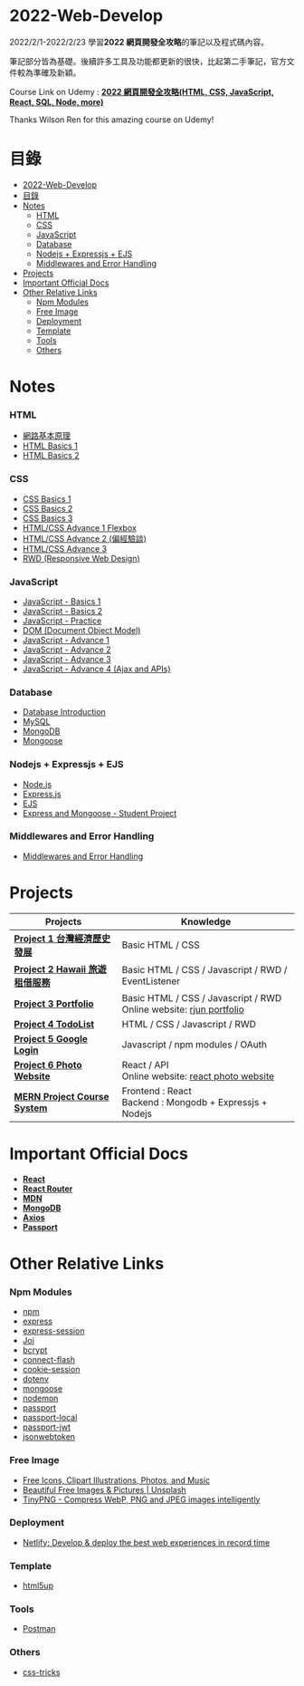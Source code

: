 # 2022-Web-Develop

2022/2/1-2022/2/23 學習**2022 網頁開發全攻略**的筆記以及程式碼內容。

筆記部分皆為基礎。後續許多工具及功能都更新的很快，比起第二手筆記，官方文件較為準確及新穎。

Course Link on Udemy : [**2022 網頁開發全攻略(HTML, CSS, JavaScript, React, SQL, Node, more)**](https://www.udemy.com/course/html5-css3-z/)

Thanks Wilson Ren for this amazing course on Udemy!

# 目錄

- [2022-Web-Develop](#2022-web-develop)
- [目錄](#目錄)
- [Notes](#notes)
  - [HTML](#html)
  - [CSS](#css)
  - [JavaScript](#javascript)
  - [Database](#database)
  - [Nodejs + Expressjs + EJS](#nodejs--expressjs--ejs)
  - [Middlewares and Error Handling](#middlewares-and-error-handling)
- [Projects](#projects)
- [Important Official Docs](#important-official-docs)
- [Other Relative Links](#other-relative-links)
  - [Npm Modules](#npm-modules)
  - [Free Image](#free-image)
  - [Deployment](#deployment)
  - [Template](#template)
  - [Tools](#tools)
  - [Others](#others)

# Notes

### HTML

- [網路基本原理](./notes/html/html-docs/Network-Basics.md)
- [HTML Basics 1](./notes/html/html-docs/HTML-Basics1.md)
- [HTML Basics 2](./notes/html/html-docs/HTML-Basics2.md)

### CSS

- [CSS Basics 1](./notes/css/css-docs/CSS-Basics1.md)
- [CSS Basics 2](./notes/css/css-docs/CSS-Basics2.md)
- [CSS Basics 3](./notes/css/css-docs/CSS-Basics3.md)
- [HTML/CSS Advance 1 Flexbox](./notes/css/css-docs/HTML_CSS-Advance1-Flexbox.md)
- [HTML/CSS Advance 2 (偏經驗談)](./notes/css/css-docs/HTML_CSS-Advance2.md)
- [HTML/CSS Advance 3](./notes/css/css-docs/HTML_CSS-Advance3.md)
- [RWD (Responsive Web Design)](./notes/css/css-docs/RWD.md)

### JavaScript

- [JavaScript - Basics 1](./notes/javascript/javascript-docs/JavaScript-Basics1.md)
- [JavaScript - Basics 2](./notes/javascript/javascript-docs/JavaScript-Basics2.md)
- [JavaScript - Practice](./notes/javascript/javascript-docs/JavaScript-Practice.md)
- [DOM (Document Object Model)](./notes/javascript/javascript-docs/DOM.md)
- [JavaScript - Advance 1](./notes/javascript/javascript-docs/JavaScript-Advance1.md)
- [JavaScript - Advance 2](./notes/javascript/javascript-docs/JavaScript-Advance2.md)
- [JavaScript - Advance 3](./notes/javascript/javascript-docs/JavaScript-Advance3.md)
- [JavaScript - Advance 4 (Ajax and APIs)](./notes/javascript/javascript-docs/JavaScript-Advance4_Ajax_and_APIs.md)

### Database

- [Database Introduction](./notes/database/README.md)
- [MySQL](./notes/database/database-docs/MySQL.md)
- [MongoDB](./notes/database/database-docs/MongoDB.md)
- [Mongoose](./notes/database/database-docs/MongoDB.md)

### Nodejs + Expressjs + EJS

- [Node.js](./notes/nodejs_expressjs_ejs/nodejs-docs/nodejs.md)
- [Express.js](./notes/nodejs_expressjs_ejs/nodejs-docs/expressjs.md)
- [EJS](./notes/nodejs_expressjs_ejs/nodejs-docs/ejs.md)
- [Express and Mongoose - Student Project](./student-project/)

### Middlewares and Error Handling

- [Middlewares and Error Handling](./notes/middlewares_and_error_handling/README.md)

# Projects

| Projects                                                                                                                                                                     | Knowledge                                                                                                       |
| ---------------------------------------------------------------------------------------------------------------------------------------------------------------------------- | --------------------------------------------------------------------------------------------------------------- |
| [**Project 1 台灣經濟歷史發展**](https://github.com/xxrjun/2022-web-development/tree/main/project1-%E5%8F%B0%E7%81%A3%E7%B6%93%E6%BF%9F%E6%AD%B7%E5%8F%B2%E7%99%BC%E5%B1%95) | Basic HTML / CSS                                                                                                |
| [**Project 2 Hawaii 旅遊租借服務**](https://github.com/xxrjun/2022-web-development/tree/main/project2-hawaii%E6%97%85%E9%81%8A%E7%A7%9F%E5%80%9F%E6%9C%8D%E5%8B%99)          | Basic HTML / CSS / Javascript / RWD / EventListener                                                             |
| [**Project 3 Portfolio**](https://github.com/xxrjun/2022-web-development/tree/main/project3-portfolio)                                                                       | Basic HTML / CSS / Javascript / RWD </br> Online website: [rjun portfolio](https://rjun-portfolio.netlify.app/) |
| [**Project 4 TodoList**](https://github.com/xxrjun/2022-web-development/tree/main/project4-todoList)                                                                         | HTML / CSS / Javascript / RWD                                                                                   |
| [**Project 5 Google Login**](https://github.com/xxrjun/2022-web-development/tree/main/project5-google-login)                                                                 | Javascript / npm modules / OAuth                                                                                |
| [**Project 6 Photo Website**](https://github.com/xxrjun/react-photo-website-infinite-scroll)                                                                                 | React / API </br> Online website: [react photo website](https://xxrjun.github.io/react-photo-website/)          |
| [**MERN Project Course System**](https://github.com/xxrjun/MERN-Project-Course-System)                                                                                       | Frontend : React </br> Backend : Mongodb + Expressjs + Nodejs                                                   |

# Important Official Docs

- [**React**](https://reactjs.org/)
- [**React Router**](https://reactrouter.com/docs/en/v6)
- [**MDN**](https://developer.mozilla.org/zh-TW/)
- [**MongoDB**](https://docs.mongodb.com/)
- [**Axios**](https://axios-http.com/docs/intro)
- [**Passport**](https://www.passportjs.org/docs/)

# Other Relative Links

### Npm Modules

- [npm](https://www.npmjs.com/)
- [express](https://www.npmjs.com/package/express)
- [express-session](https://www.npmjs.com/package/express-session)
- [Joi](https://joi.dev/api/?v=17.6.0)
- [bcrypt](https://www.npmjs.com/package/bcrypt)
- [connect-flash](https://www.npmjs.com/package/connect-flash)
- [cookie-session](https://www.npmjs.com/package/cookie-session)
- [dotenv](https://www.npmjs.com/package/dotenv)
- [mongoose](https://www.npmjs.com/package/mongoose)
- [nodemon](https://www.npmjs.com/package/nodemon)
- [passport](https://www.npmjs.com/package/passport)
- [passport-local](https://www.npmjs.com/package/passport-local)
- [passport-jwt](https://www.npmjs.com/package/passport-jwt)
- [jsonwebtoken](https://www.npmjs.com/package/jsonwebtoken)

### Free Image

- [Free Icons, Clipart Illustrations, Photos, and Music](https://icons8.com/)
- [Beautiful Free Images & Pictures | Unsplash](https://unsplash.com/)
- [TinyPNG - Compress WebP, PNG and JPEG images intelligently](https://tinypng.com/)

### Deployment

- [Netlify: Develop & deploy the best web experiences in record time](https://www.netlify.com/)

### Template

- [html5up](https://html5up.net/)

### Tools

- [Postman](https://www.postman.com/)

### Others

- [css-tricks](https://css-tricks.com/)
